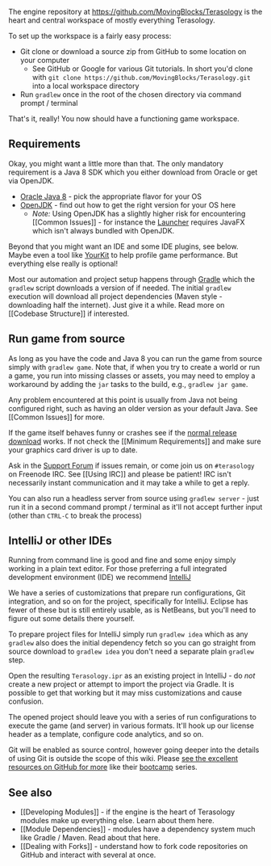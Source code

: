 The engine repository at https://github.com/MovingBlocks/Terasology is the heart and central workspace of mostly everything Terasology.

To set up the workspace is a fairly easy process:

* Git clone or download a source zip from GitHub to some location on your computer 
  * See GitHub or Google for various Git tutorials. In short you'd clone with `git clone https://github.com/MovingBlocks/Terasology.git` into a local workspace directory
* Run `gradlew` once in the root of the chosen directory via command prompt / terminal

That's it, really! You now should have a functioning game workspace.

## Requirements

Okay, you might want a little more than that. The only mandatory requirement is a Java 8 SDK which you either download from Oracle or get via OpenJDK.

* [Oracle Java 8](http://www.oracle.com/technetwork/java/javase/downloads/jdk8-downloads-2133151.html) - pick the appropriate flavor for your OS
* [OpenJDK](http://openjdk.java.net) - find out how to get the right version for your OS here
  * *Note:* Using OpenJDK has a slightly higher risk for encountering [[Common Issues]] - for instance the [Launcher](https://github.com/MovingBlocks/TerasologyLauncher) requires JavaFX which isn't always bundled with OpenJDK.

Beyond that you might want an IDE and some IDE plugins, see below. Maybe even a tool like [YourKit](https://www.yourkit.com) to help profile game performance. But everything else really is optional!
 
Most our automation and project setup happens through [Gradle](http://gradle.org) which the `gradlew` script downloads a version of if needed. The initial `gradlew` execution will download all project dependencies (Maven style - downloading half the internet). Just give it a while. Read more on [[Codebase Structure]] if interested. 


## Run game from source

As long as you have the code and Java 8 you can run the game from source simply with `gradlew game`. Note that, if when you try to create a world or run a game, you run into missing classes or assets, you may need to employ a workaround by adding the `jar` tasks to the build, e.g., `gradlew jar game`.

Any problem encountered at this point is usually from Java not being configured right, such as having an older version as your default Java. See [[Common Issues]] for more.

If the game itself behaves funny or crashes see if the [normal release download](https://github.com/MovingBlocks/Terasology/releases) works. If not check the [[Minimum Requirements]] and make sure your graphics card driver is up to date.

Ask in the [Support Forum](http://forum.terasology.org/forum/support.20) if issues remain, or come join us on `#terasology` on Freenode IRC. See [[Using IRC]] and please be patient! IRC isn't necessarily instant communication and it may take a while to get a reply.

You can also run a headless server from source using `gradlew server` - just run it in a second command prompt / terminal as it'll not accept further input (other than `CTRL-C` to break the process)


## IntelliJ or other IDEs

Running from command line is good and fine and some enjoy simply working in a plain text editor. For those preferring a full integrated development environment (IDE) we recommend [IntelliJ](https://www.jetbrains.com/idea/download)

We have a series of customizations that prepare run configurations, Git integration, and so on for the project, specifically for IntelliJ. Eclipse has fewer of these but is still entirely usable, as is NetBeans, but you'll need to figure out some details there yourself.

To prepare project files for IntelliJ simply run `gradlew idea` which as any `gradlew` also does the initial dependency fetch so you can go straight from source download to `gradlew idea` you don't need a separate plain `gradlew` step.

Open the resulting `Terasology.ipr` as an existing project in IntelliJ - do *not* create a new project or attempt to import the project via Gradle. It is possible to get that working but it may miss customizations and cause confusion.

The opened project should leave you with a series of run configurations to execute the game (and server) in various formats. It'll hook up our license header as a template, configure code analytics, and so on.

Git will be enabled as source control, however going deeper into the details of using Git is outside the scope of this wiki. Please [see the excellent resources on GitHub for more](https://help.github.com/articles/good-resources-for-learning-git-and-github) like their [bootcamp](https://help.github.com/categories/bootcamp) series.


## See also

* [[Developing Modules]] - if the engine is the heart of Terasology modules make up everything else. Learn about them here.
* [[Module Dependencies]] - modules have a dependency system much like Gradle / Maven. Read about that here. 
* [[Dealing with Forks]] - understand how to fork code repositories on GitHub and interact with several at once.